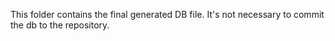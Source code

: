 This folder contains the final generated DB file.
It's not necessary to commit the db to the repository.
